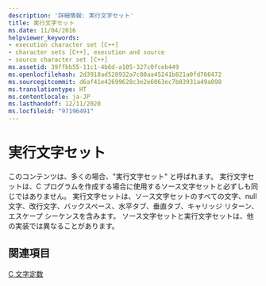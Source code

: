 ```yaml
---
description: '詳細情報: 実行文字セット'
title: 実行文字セット
ms.date: 11/04/2016
helpviewer_keywords:
- execution character set [C++]
- character sets [C++], execution and source
- source character set [C++]
ms.assetid: 39ffbb55-11c1-4b6d-a105-327c0fceb449
ms.openlocfilehash: 2d3918ad528932a7c80aa45241b821a0fd766472
ms.sourcegitcommit: d6af41e42699628c3e2e6063ec7b03931a49a098
ms.translationtype: HT
ms.contentlocale: ja-JP
ms.lasthandoff: 12/11/2020
ms.locfileid: "97196491"
---
```

# <a name="execution-character-set"></a>実行文字セット

このコンテンツは、多くの場合、"実行文字セット" と呼ばれます。 実行文字セットは、C プログラムを作成する場合に使用するソース文字セットと必ずしも同じではありません。 実行文字セットは、ソース文字セットのすべての文字、null 文字、改行文字、バックスペース、水平タブ、垂直タブ、キャリッジ リターン、エスケープ シーケンスを含みます。 ソース文字セットと実行文字セットは、他の実装では異なることがあります。

## <a name="see-also"></a>関連項目

[C 文字定数](../c-language/c-character-constants.md)
